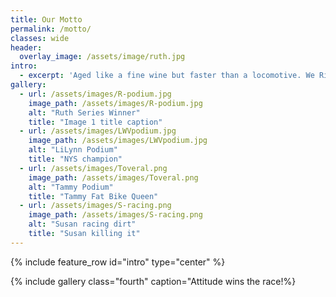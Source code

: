 ```yaml
---
title: Our Motto
permalink: /motto/
classes: wide
header:
  overlay_image: /assets/image/ruth.jpg
intro:
  - excerpt: 'Aged like a fine wine but faster than a locomotive. We Ride like Hell and then Wine Down!'
gallery:
  - url: /assets/images/R-podium.jpg
    image_path: /assets/images/R-podium.jpg
    alt: "Ruth Series Winner"
    title: "Image 1 title caption"
  - url: /assets/images/LWVpodium.jpg
    image_path: /assets/images/LWVpodium.jpg
    alt: "LiLynn Podium"
    title: "NYS champion"
  - url: /assets/images/Toveral.png
    image_path: /assets/images/Toveral.png
    alt: "Tammy Podium"
    title: "Tammy Fat Bike Queen"
  - url: /assets/images/S-racing.png
    image_path: /assets/images/S-racing.png
    alt: "Susan racing dirt"
    title: "Susan killing it"
---
```


{% include feature_row id="intro" type="center" %}

{% include gallery class="fourth" caption="Attitude wins the race!%}
